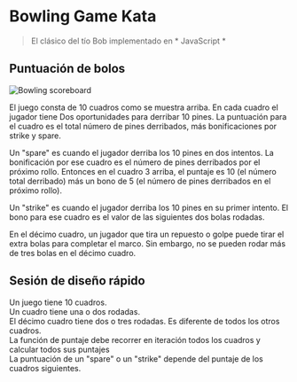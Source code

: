 Bowling Game Kata
=================
> El clásico del tío Bob implementado en * JavaScript *

[bowling-score]: 
http://www.wpclipart.com/recreation/sports/bowling/bowling_scoresheet_example.png 
"bowling score card"


## Puntuación de bolos

![Bowling scoreboard][bowling-score]

El juego consta de 10 cuadros como se muestra arriba. En cada cuadro el 
jugador tiene
Dos oportunidades para derribar 10 pines. La puntuación para el cuadro 
es el total
número de pines derribados, más bonificaciones por strike y spare.

Un "spare" es cuando el jugador derriba los 10 pines en dos intentos. La 
bonificación por
ese cuadro es el número de pines derribados por el próximo rollo. 
Entonces en el cuadro 3
arriba, el puntaje es 10 (el número total derribado) más un bono de 5 
(el
número de pines derribados en el próximo rollo).

Un "strike" es cuando el jugador derriba los 10 pines en su primer 
intento. El bono
para ese cuadro es el valor de las siguientes dos bolas rodadas.

En el décimo cuadro, un jugador que tira un repuesto o golpe puede tirar 
el extra
bolas para completar el marco. Sin embargo, no se pueden rodar más de 
tres bolas en el décimo cuadro.



## Sesión de diseño rápido
 
Un juego tiene 10 cuadros.  
Un cuadro tiene una o dos rodadas.  
El décimo cuadro tiene dos o tres rodadas. Es diferente de todos los 
otros cuadros.  
La función de puntaje debe recorrer en iteración todos los cuadros y 
calcular todos sus puntajes  
La puntuación de un "spare" o un "strike" depende del puntaje de los 
cuadros siguientes.

